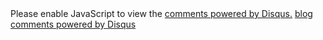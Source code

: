<div id="disqus_thread"></div>
<script type="text/javascript">
    /* * * CONFIGURATION VARIABLES: EDIT BEFORE PASTING INTO YOUR WEBPAGE * * */
    var disqus_shortname = 'lilkr'; // required: replace example with your forum shortname

        // The following are highly recommended additional parameters. Remove the slashes in front to use.
        // var disqus_identifier = 'unique_dynamic_id_1234';
        // var disqus_url = 'http://example.com/permalink-to-page.html';

        /* * * DON'T EDIT BELOW THIS LINE * * */
        (function() {
                 var dsq = document.createElement('script'); dsq.type = 'text/javascript'; dsq.async = true;
                         dsq.src = 'http://' + disqus_shortname + '.disqus.com/embed.js';
                                 (document.getElementsByTagName('head')[0] || document.getElementsByTagName('body')[0]).appendChild(dsq);
                                     })();
</script>
<noscript>Please enable JavaScript to view the <a href="http://disqus.com/?ref_noscript">comments powered by Disqus.</a></noscript>
<a href="http://disqus.com" class="dsq-brlink">blog comments powered by <span class="logo-disqus">Disqus</span></a>



